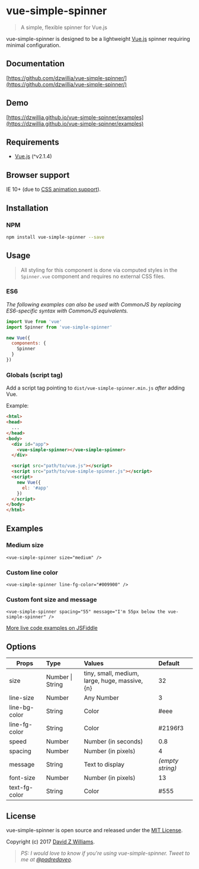 # vue-simple-spinner
> A simple, flexible spinner for Vue.js

vue-simple-spinner is designed to be a lightweight [Vue.js](http://vuejs.org) spinner requiring minimal configuration.

## Documentation
[https://github.com/dzwillia/vue-simple-spinner/](https://github.com/dzwillia/vue-simple-spinner/)

## Demo

[https://dzwillia.github.io/vue-simple-spinner/examples](https://dzwillia.github.io/vue-simple-spinner/examples)

## Requirements
* [Vue.js](http://vuejs.org/) (^v2.1.4)

## Browser support
IE 10+ (due to [CSS animation support](https://caniuse.com/#feat=css-animation)).

## Installation

### NPM

```bash
npm install vue-simple-spinner --save
```

## Usage
> All styling for this component is done via computed styles in the `Spinner.vue` component and requires no external CSS files.

### ES6

*The following examples can also be used with CommonJS by replacing ES6-specific syntax with CommonJS equivalents.*

```js
import Vue from 'vue'
import Spinner from 'vue-simple-spinner'

new Vue({
  components: {
    Spinner
  }
})
```

### Globals (script tag)

Add a script tag pointing to `dist/vue-simple-spinner.min.js` *after* adding Vue.

Example:

```html
<html>
<head>
  ...
</head>
<body>
  <div id="app">
    <vue-simple-spinner></vue-simple-spinner>
  </div>

  <script src="path/to/vue.js"></script>
  <script src="path/to/vue-simple-spinner.js"></script>
  <script>
    new Vue({
      el: '#app'
    })
  </script>
</body>
</html>
```

## Examples

### Medium size
```
<vue-simple-spinner size="medium" />
```

### Custom line color
```
<vue-simple-spinner line-fg-color="#009900" />
```

### Custom font size and message
```
<vue-simple-spinner spacing="55" message="I'm 55px below the vue-simple-spinner" />
```

[More live code examples on JSFiddle](http://jsfiddle.net/dzwillia/kc5ka8zu)

## Options

| Props          | Type             | Values                                         | Default          |
| -------------- |:-----------------|:-----------------------------------------------|:-----------------|
| size           | Number \| String | tiny, small, medium, large, huge, massive, {n} | 32               |
| line-size      | Number           | Any Number                                     | 3                |
| line-bg-color  | String           | Color                                          | #eee             |
| line-fg-color  | String           | Color                                          | #2196f3          |
| speed          | Number           | Number (in seconds)                            | 0.8              |
| spacing        | Number           | Number (in pixels)                             | 4                |
| message        | String           | Text to display                                | _(empty string)_ |
| font-size      | Number           | Number (in pixels)                             | 13               |
| text-fg-color  | String           | Color                                          | #555             |

## License
vue-simple-spinner is open source and released under the [MIT License](LICENSE).

Copyright (c) 2017 [David Z Williams](https://twitter.com/padredaveo).

> *PS: I would love to know if you're using vue-simple-spinner. Tweet to me at [@padredaveo](https://twitter.com/padredaveo)*.


